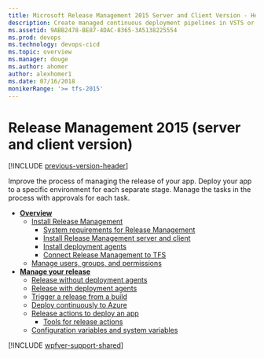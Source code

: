```yaml
---
title: Microsoft Release Management 2015 Server and Client Version - Help Contents
description: Create managed continuous deployment pipelines in VSTS or TFS using Release Management 2015 (server and client version)
ms.assetid: 9ABB2478-BE87-4DAC-8365-3A5138225554
ms.prod: devops
ms.technology: devops-cicd
ms.topic: overview
ms.manager: douge
ms.author: ahomer
author: alexhomer1
ms.date: 07/16/2018
monikerRange: '>= tfs-2015'
---
```


# Release Management 2015 (server and client version)

[!INCLUDE [previous-version-header](_shared/previous-version-header.md)]

Improve the process of managing the release of your app. 
Deploy your app to a specific environment for each separate stage. 
Manage the tasks in the process with approvals for each task.

* **[Overview](previous-version/release-management-overview.md)**
  - [Install Release Management](previous-version/install-release-management.md)
    * [System requirements for Release Management](previous-version/install-release-management/system-requirements.md)
    * [Install Release Management server and client](previous-version/install-release-management/install-server-and-client.md)
    * [Install deployment agents](previous-version/install-release-management/install-deployment-agent.md)
    * [Connect Release Management to TFS](previous-version/install-release-management/connect-to-tfs.md)
  - [Manage users, groups, and permissions](previous-version/add-users-and-groups.md)
* **[Manage your release](previous-version/manage-your-release.md)**
  - [Release without deployment agents](previous-version/release-without-agents.md)
  - [Release with deployment agents](previous-version/release-with-agents.md)
  - [Trigger a release from a build](previous-version/trigger-a-release.md)
  - [Deploy continuously to Azure](previous-version/deploy-continuously-to-azure.md)
  - [Release actions to deploy an app](previous-version/release-actions.md)
    * [Tools for release actions](previous-version/release-actions/release-action-tools.md)
  - [Configuration variables and system variables](previous-version/config-and-system-variables.md)

[!INCLUDE [wpfver-support-shared](_shared/wpfver-support-shared.md)]

